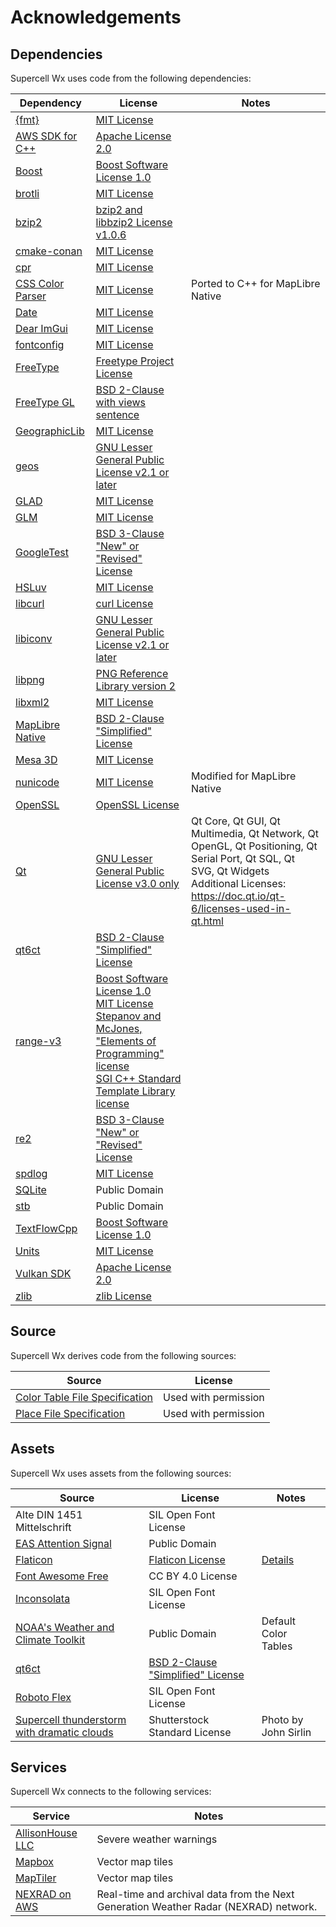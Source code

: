 Acknowledgements
================

Dependencies
------------

Supercell Wx uses code from the following dependencies:

| Dependency | License | Notes |
| ---------- | ------- | ----- |
| [{fmt}](https://fmt.dev/) | [MIT License](https://spdx.org/licenses/MIT.html) |
| [AWS SDK for C++](https://aws.amazon.com/sdk-for-cpp/) | [Apache License 2.0](https://spdx.org/licenses/Apache-2.0.html) |
| [Boost](https://www.boost.org/) | [Boost Software License 1.0](https://spdx.org/licenses/BSL-1.0.html) |
| [brotli](https://github.com/google/brotli) | [MIT License](https://spdx.org/licenses/MIT.html) |
| [bzip2](https://sourceware.org/bzip2/) | [bzip2 and libbzip2 License v1.0.6](https://spdx.org/licenses/bzip2-1.0.6.html) |
| [cmake-conan](https://github.com/conan-io/cmake-conan) | [MIT License](https://spdx.org/licenses/MIT.html) |
| [cpr](https://github.com/libcpr/cpr) | [MIT License](https://spdx.org/licenses/MIT.html) |
| [CSS Color Parser](https://github.com/deanm/css-color-parser-js) | [MIT License](https://spdx.org/licenses/MIT.html) | Ported to C++ for MapLibre Native |
| [Date](https://github.com/HowardHinnant/date) | [MIT License](https://spdx.org/licenses/MIT.html) |
| [Dear ImGui](https://github.com/ocornut/imgui) | [MIT License](https://spdx.org/licenses/MIT.html) |
| [fontconfig](http://fontconfig.org/) | [MIT License](https://spdx.org/licenses/MIT.html) |
| [FreeType](https://freetype.org/) | [Freetype Project License](https://spdx.org/licenses/FTL.html) |
| [FreeType GL](https://github.com/rougier/freetype-gl) | [BSD 2-Clause with views sentence](https://spdx.org/licenses/BSD-2-Clause-Views.html) |
| [GeographicLib](https://geographiclib.sourceforge.io/) | [MIT License](https://spdx.org/licenses/MIT.html) |
| [geos](https://libgeos.org/) | [GNU Lesser General Public License v2.1 or later](https://spdx.org/licenses/LGPL-2.1-or-later.html) |
| [GLAD](https://github.com/Dav1dde/glad) | [MIT License](https://spdx.org/licenses/MIT.html) |
| [GLM](https://github.com/g-truc/glm) | [MIT License](https://spdx.org/licenses/MIT.html) |
| [GoogleTest](https://google.github.io/googletest/) | [BSD 3-Clause "New" or "Revised" License](https://spdx.org/licenses/BSD-3-Clause.html) |
| [HSLuv](https://www.hsluv.org/) | [MIT License](https://spdx.org/licenses/MIT.html) |
| [libcurl](https://curl.se/libcurl/) | [curl License](https://spdx.org/licenses/curl.html) |
| [libiconv](https://www.gnu.org/software/libiconv/) | [GNU Lesser General Public License v2.1 or later](https://spdx.org/licenses/LGPL-2.1-or-later.html) |
| [libpng](http://libpng.org/pub/png/libpng.html) | [PNG Reference Library version 2](https://spdx.org/licenses/libpng-2.0.html) |
| [libxml2](http://xmlsoft.org/) | [MIT License](https://spdx.org/licenses/MIT.html) |
| [MapLibre Native](https://maplibre.org/projects/maplibre-native/) | [BSD 2-Clause "Simplified" License](https://spdx.org/licenses/BSD-2-Clause.html) |
| [Mesa 3D](https://mesa3d.org/) | [MIT License](https://spdx.org/licenses/MIT.html) |
| [nunicode](https://bitbucket.org/alekseyt/nunicode/src/master/) | [MIT License](https://spdx.org/licenses/MIT.html) | Modified for MapLibre Native |
| [OpenSSL](https://www.openssl.org/) | [OpenSSL License](https://spdx.org/licenses/OpenSSL.html) |
| [Qt](https://www.qt.io/) | [GNU Lesser General Public License v3.0 only](https://spdx.org/licenses/LGPL-3.0-only.html) | Qt Core, Qt GUI, Qt Multimedia, Qt Network, Qt OpenGL, Qt Positioning, Qt Serial Port, Qt SQL, Qt SVG, Qt Widgets<br/>Additional Licenses: https://doc.qt.io/qt-6/licenses-used-in-qt.html |
| [qt6ct](https://github.com/trialuser02/qt6ct) | [BSD 2-Clause "Simplified" License](https://spdx.org/licenses/BSD-2-Clause.html) |
| [range-v3](https://github.com/ericniebler/range-v3) | [Boost Software License 1.0](https://spdx.org/licenses/BSL-1.0.html)<br/>[MIT License](https://spdx.org/licenses/MIT.html)<br/>[Stepanov and McJones, "Elements of Programming" license](https://github.com/ericniebler/range-v3/tree/0.12.0?tab=License-1-ov-file)<br/>[SGI C++ Standard Template Library license](https://github.com/ericniebler/range-v3/tree/0.12.0?tab=License-1-ov-file) |
| [re2](https://github.com/google/re2) | [BSD 3-Clause "New" or "Revised" License](https://spdx.org/licenses/BSD-3-Clause.html) |
| [spdlog](https://github.com/gabime/spdlog) | [MIT License](https://spdx.org/licenses/MIT.html) |
| [SQLite](https://www.sqlite.org/) | Public Domain |
| [stb](https://github.com/nothings/stb) | Public Domain |
| [TextFlowCpp](https://github.com/catchorg/textflowcpp) | [Boost Software License 1.0](https://spdx.org/licenses/BSL-1.0.html) |
| [Units](https://github.com/nholthaus/units) | [MIT License](https://spdx.org/licenses/MIT.html) |
| [Vulkan SDK](https://www.vulkan.org/) | [Apache License 2.0](https://spdx.org/licenses/Apache-2.0.html) |
| [zlib](https://zlib.net/) | [zlib License](https://spdx.org/licenses/Zlib.html) |

Source
------

Supercell Wx derives code from the following sources:

| Source | License |
| ------ | ------- |
| [Color Table File Specification](http://www.grlevelx.com/manuals/color_tables/files_color_table.htm) | Used with permission |
| [Place File Specification](https://www.grlevelx.com/manuals/gis/files_places.htm) | Used with permission |

Assets
------

Supercell Wx uses assets from the following sources:

| Source | License | Notes |
| ------ | ------- | ----- |
| Alte DIN 1451 Mittelschrift | SIL Open Font License |
| [EAS Attention Signal](https://en.wikipedia.org/wiki/File:Emergency_Alert_System_Attention_Signal_20s.ogg) | Public Domain |
| [Flaticon](https://www.flaticon.com/) | [Flaticon License](https://www.freepikcompany.com/legal#nav-flaticon-agreement) | [Details](scwx-qt/res/icons/flaticon/README.md) |
| [Font Awesome Free](https://fontawesome.com/) | CC BY 4.0 License |
| [Inconsolata](https://fonts.google.com/specimen/Inconsolata) | SIL Open Font License |
| [NOAA's Weather and Climate Toolkit](https://www.ncdc.noaa.gov/wct/) | Public Domain | Default Color Tables |
| [qt6ct](https://github.com/trialuser02/qt6ct) | [BSD 2-Clause "Simplified" License](https://spdx.org/licenses/BSD-2-Clause.html) |
| [Roboto Flex](https://fonts.google.com/specimen/Roboto+Flex) | SIL Open Font License |
| [Supercell thunderstorm with dramatic clouds](https://www.shutterstock.com/image-photo/supercell-thunderstorm-dramatic-clouds-1354353521) | Shutterstock Standard License | Photo by John Sirlin

Services
--------

Supercell Wx connects to the following services:

| Service | Notes |
| ------- | ----- |
| [AllisonHouse LLC](https://www.allisonhouse.com/) | Severe weather warnings |
| [Mapbox](https://www.mapbox.com/) | Vector map tiles |
| [MapTiler](https://www.maptiler.com/) | Vector map tiles |
| [NEXRAD on AWS](https://registry.opendata.aws/noaa-nexrad/) | Real-time and archival data from the Next Generation Weather Radar (NEXRAD) network. |
